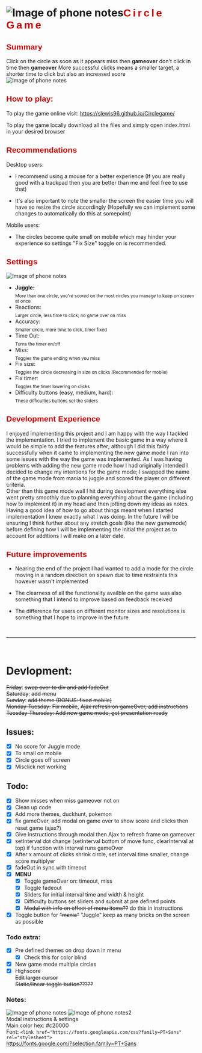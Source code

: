 # ![Image of phone notes](imgs/icon.ico)<span style="color:#c20000; letter-spacing: 5px;font-family: 'PT Sans', sans-serif;">Circle Game</span>
<span style="color:#c20000;font-family: 'PT Sans', sans-serif;">Summary</span>
---
Click on the circle as soon as it appears miss then **gameover** don't click in time then **gameover**
More successful clicks means a smaller target, a shorter time to click but also an increased score<br>
![Image of phone notes](Notes/gameSS0.png)

<span style="color:#c20000;font-family: 'PT Sans', sans-serif;">How to play:</span>
---
To play the game online visit: https://slewis96.github.io/Circlegame/

To play the game locally download all the files and simply open index.html in your desired browser

<span style="color:#c20000;font-family: 'PT Sans', sans-serif;">Recommendations</span>
---
Desktop users:  

* I recommend using a mouse for a better experience (If you are really good with a trackpad then you are better than me and feel free to use that)  

* It's also important to note the smaller the screen the easier time you will have so resize the circle accordingly (Hopefully we can implement some changes to automatically do this at somepoint)

Mobile users:

* The circles become quite small on mobile which may hinder your experience so settings "Fix Size" toggle on is recommended.

<span style="color:#c20000;font-family: 'PT Sans', sans-serif;">Settings</span>
---
![Image of phone notes](Notes/settingsSS.png)
<ul>
<li><b>Juggle: </b><br>
  <sub>More than one circle, you're scored on the most circles you manage to keep on screen at once</sub>
</li>
<li>Reactions: <br>
  <sub>Larger circle, less time to click, no game over on miss</sub>
</li>
<li>Accuracy: <br>
  <sub>Smaller circle, more time to click, timer fixed</sub>
</li>
<li>Time Out:<br>
  <sub>Turns the timer on/off</sub>
</li>
<li>Miss:<br>
  <sub>Toggles the game ending when you miss</sub>
</li>
<li>Fix size:<br>
  <sub>Toggles the circle decreasing in size on clicks (Recommended for mobile)</sub>
</li>
<li>Fix timer:<br>
  <sub>Toggles the timer lowering on clicks</sub>
</li>
<li>Difficulty buttons (easy, medium, hard):<br>
  <sub>These difficulties buttons set the sliders</sub>
</li>
</ul>

<span style="color:#c20000;font-family: 'PT Sans', sans-serif;">Development Experience</span>
---
I enjoyed implementing this project and I am happy with the way I tackled the implementation. I tried to implement the basic game in a way where it would be simple to add the features after; although I did this fairly successfully when it came to implementing the new game mode I ran into some issues with the way the game was implemented. As I was having problems with adding the new game mode how I had originally intended I decided to change my intentions for the game mode; I swapped the name of the game mode from mania to juggle and scored the player on different criteria.  
Other than this game mode wall I hit during development everything else went pretty smoothly due to planning everything about the game (including how to implement it) in my head and then jotting down my ideas as notes. Having a good idea of how to go about things meant when I started implementation I knew exactly what I was doing. In the future I will be ensuring I think further about any stretch goals (like the new gamemode) before defining how I will be implementing the initial the project as to account for additions I will make on a later date.

<span style="color:#c20000;font-family: 'PT Sans', sans-serif;">Future improvements</span>
---

* Nearing the end of the project I had wanted to add a mode for the circle moving in a random direction on spawn due to time restraints this however wasn't implemented

* The clearness of all the functionality availble on the game was also something that I intend to improve based on feedback received

* The difference for users on different monitor sizes and resolutions is something that I hope to improve in the future

<br>
<hr>
<br>

# Devlopment:

~~Friday~~: ~~swap over to div and add fadeOut~~<br>
~~Saturday~~: ~~add menu~~<br>
~~Sunday~~: ~~add theme (BONUS: fixed mobile)~~<br>
~~Monday-Tuesday:~~ ~~Fix mobile~~, ~~Ajax refresh on gameOver, add instructions~~<br>
~~Tuesday-Thursday: Add new game mode, get presentation ready~~

## Issues:
- [x] No score for Juggle mode
- [x] To small on mobile
- [x] Circle goes off screen
- [x] Misclick not working

## Todo:
- [x] Show misses when miss gameover not on
- [x] Clean up code
- [x] Add more themes, duckhunt, pokemon
- [x] fix gameOver, add modal on game over to show score and clicks then reset game (ajax?)
- [x] Give instructions through modal then Ajax to refresh frame on gameover
- [x] setInterval dot change (setInterval bottom of move func, clearInterval at top) if function with interval runs gameOver
- [x] After x amount of clicks shrink circle, set interval time smaller, change score multiplyer
- [x] fadeOut in sync with timeout
- [x] **MENU** <br>
    - [x] Toggle gameOver on: timeout, miss
    - [x] Toggle fadeout
    - [x] Sliders for initial interval time and width & height
    - [x] Difficulty buttons set sliders and submit at pre defined points
    - [x] ~~Modul with info on effect of menu items??~~ do this in instructions
- [x] Toggle button for ~~"mania"~~ "Juggle" keep as many bricks on the screen as possible
### Todo extra:
- [x] Pre defined themes on drop down in menu
    - [x] Check this for color blind
- [x] New game mode multiple circles
- [x] Highscore <br>
~~Edit larger cursor~~ <br>
~~Static/linear toggle button?????~~

### Notes:
![Image of phone notes](Notes/phonenotes.png)
![Image of phone notes2](Notes/phonenotes2.png)<br>
Modal instructions & settings <br>
Main color hex: #c20000 <br>
Font: ```<link href="https://fonts.googleapis.com/css?family=PT+Sans" rel="stylesheet">``` <br>
https://fonts.google.com/?selection.family=PT+Sans

